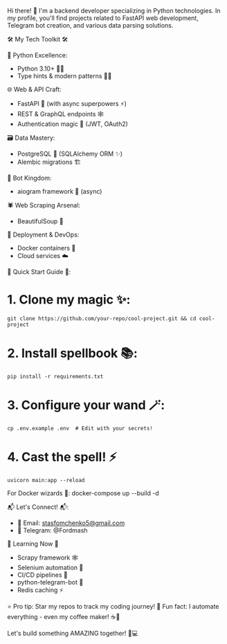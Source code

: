 Hi there! 👋 I'm a backend developer specializing in Python technologies. In my profile, you'll find projects related to FastAPI web development, Telegram bot creation, and various data parsing solutions.

🛠️ My Tech Toolkit 🛠️

🐍 Python Excellence:
  - Python 3.10+ 🐍✨
  - Type hints & modern patterns 🧠💡

🌐 Web & API Craft:
  - FastAPI 🚀 (with async superpowers ⚡)
  - REST & GraphQL endpoints 🕸️  
  - Authentication magic 🔐 (JWT, OAuth2)

🗃️ Data Mastery:
  - PostgreSQL 🐘 (SQLAlchemy ORM ✨)
  - Alembic migrations 🏗️

🤖 Bot Kingdom:
  - aiogram framework 👾 (async)

🕷️ Web Scraping Arsenal:
  - BeautifulSoup 🍜

🚢 Deployment & DevOps:
  - Docker containers 🐳
  - Cloud services ☁️
  
🚀 Quick Start Guide 🚀:
  # 1. Clone my magic ✨:
    git clone https://github.com/your-repo/cool-project.git && cd cool-project

  # 2. Install spellbook 📚:
    pip install -r requirements.txt

  # 3. Configure your wand 🪄:
    cp .env.example .env  # Edit with your secrets!

  # 4. Cast the spell! ⚡
    uvicorn main:app --reload
  For Docker wizards 🐳:
    docker-compose up --build -d

📬 Let's Connect! 📬:
  - 💌 Email: stasfomchenko5@gmail.com
  - 📱 Telegram: @Fordmash

🌱 Learning Now 🌱
  - Scrapy framework 🕸️
  - Selenium automation 🤖
  - CI/CD pipelines 🔄
  - python-telegram-bot 🤖
  - Redis caching ⚡

⭐ Pro tip: Star my repos to track my coding journey!
🔮 Fun fact: I automate everything - even my coffee maker! ☕🤖

Let's build something AMAZING together! 🚀💻
